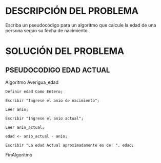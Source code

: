 # DESCRIPCIÓN DEL PROBLEMA
Escriba un pseudocódigo para un algoritmo que calcule la edad de una persona según su fecha de nacimiento


# SOLUCIÓN DEL PROBLEMA

## PSEUDOCODIGO EDAD ACTUAL
Algoritmo Averigua_edad

	Definir edad Como Entero;
  
	Escribir "Ingrese el anio de nacimiento";
  
	Leer anio;
  
	Escribir "Ingrese el anio actual";
  
	Leer anio_actual;
  
	edad <- anio_actual - anio;
  
	Escribir "La edad Actual aproximadamente es de: ", edad;
  
FinAlgoritmo
